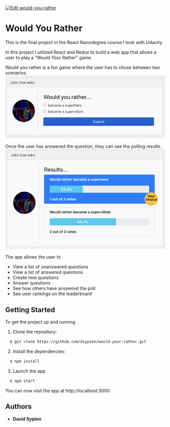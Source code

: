 [![Edit would-you-rather](https://codesandbox.io/static/img/play-codesandbox.svg)](https://codesandbox.io/embed/strange-oskar-36rc9?fontsize=14&hidenavigation=1&theme=dark)

# Would You Rather
This is the final project in the React Nanodegree course I took with Udacity.  

In this project I utilized React and Redux to build a web app that allows a user to play a "Would Your Rather" game.

Would you rather is a fun game where the user has to chose between two scenarios.  
![alt text](https://github.com/dsypien/would-your-rather/blob/master/screenshots/Question.png)


Once the user has answered the question, they can see the polling results.
![alt text](https://github.com/dsypien/would-your-rather/blob/master/screenshots/PollResult.png)

The app allows the user to
   * View a list of unanswered questions
   * View a list of answered questions
   * Create new questions
   * Answer questions 
   * See how others have answered the poll
   * See user rankings on the leaderboard

## Getting Started

To get the project up and running 

1.  Clone the repository:

```bash
  $ git clone https://github.com/dsypien/would-your-rather.git
```

2. Install the dependencies:
```bash
  $ npm install
```

3. Launch the app
```bash
  $ npm start
```

You can now visit the app at http://localhost:3000

## Authors

* **David Sypien** 
